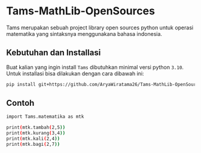 # Tams-MathLib-OpenSources

Tams merupakan sebuah project library open sources python untuk operasi matematika yang sintaksnya
menggunakana bahasa indonesia.

## Kebutuhan dan Installasi

Buat kalian yang ingin install `Tams` dibutuhkan minimal versi python `3.10`.
Untuk installasi bisa dilakukan dengan cara dibawah ini:

```bash
pip install git+https://github.com/AryaWiratama26/Tams-MathLib-OpenSources
```

## Contoh 

```bash
import Tams.matematika as mtk

print(mtk.tambah(2,5))
print(mtk.kurang(3,4))
print(mtk.kali(2,4))
print(mtk.bagi(2,7))

```